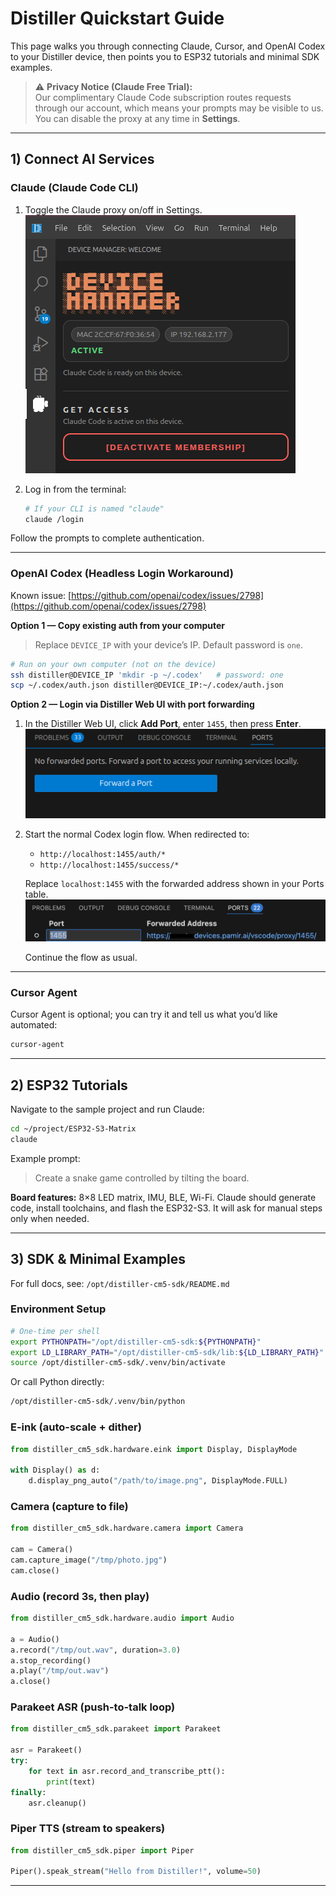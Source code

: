 # Distiller Quickstart Guide

This page walks you through connecting Claude, Cursor, and OpenAI Codex to your Distiller device, then points you to ESP32 tutorials and minimal SDK examples.

> ⚠️ **Privacy Notice (Claude Free Trial):**  
> Our complimentary Claude Code subscription routes requests through our account, which means your prompts may be visible to us. You can disable the proxy at any time in **Settings**.

---

## 1) Connect AI Services

### Claude (Claude Code CLI)

1. Toggle the Claude proxy on/off in Settings.   
   ![Settings → Claude proxy toggle](./images/claude-proxy-toggle.png)

2. Log in from the terminal:
   ```bash
   # If your CLI is named "claude"
   claude /login
   ```

Follow the prompts to complete authentication.

---

### OpenAI Codex (Headless Login Workaround)

Known issue: [https://github.com/openai/codex/issues/2798](https://github.com/openai/codex/issues/2798)

**Option 1 — Copy existing auth from your computer**

> Replace `DEVICE_IP` with your device’s IP. Default password is `one`.

```bash
# Run on your own computer (not on the device)
ssh distiller@DEVICE_IP 'mkdir -p ~/.codex'   # password: one
scp ~/.codex/auth.json distiller@DEVICE_IP:~/.codex/auth.json
```

**Option 2 — Login via Distiller Web UI with port forwarding**

1. In the Distiller Web UI, click **Add Port**, enter `1455`, then press **Enter**.
   ![Add Port: 1455](./images/add-port-1455.png)

2. Start the normal Codex login flow. When redirected to:

   * `http://localhost:1455/auth/*`
   * `http://localhost:1455/success/*`

   Replace `localhost:1455` with the forwarded address shown in your Ports table.
   ![Ports table showing forwarded URL](./images/ports-table.png)

   Continue the flow as usual.

---

### Cursor Agent

Cursor Agent is optional; you can try it and tell us what you’d like automated:

```bash
cursor-agent
```

---

## 2) ESP32 Tutorials

Navigate to the sample project and run Claude:

```bash
cd ~/project/ESP32-S3-Matrix
claude
```

Example prompt:

> Create a snake game controlled by tilting the board.

**Board features:** 8×8 LED matrix, IMU, BLE, Wi-Fi.
Claude should generate code, install toolchains, and flash the ESP32-S3. It will ask for manual steps only when needed.

---

## 3) SDK & Minimal Examples

For full docs, see: `/opt/distiller-cm5-sdk/README.md`

### Environment Setup

```bash
# One-time per shell
export PYTHONPATH="/opt/distiller-cm5-sdk:${PYTHONPATH}"
export LD_LIBRARY_PATH="/opt/distiller-cm5-sdk/lib:${LD_LIBRARY_PATH}"
source /opt/distiller-cm5-sdk/.venv/bin/activate
```

Or call Python directly:

```bash
/opt/distiller-cm5-sdk/.venv/bin/python
```

### E-ink (auto-scale + dither)

```python
from distiller_cm5_sdk.hardware.eink import Display, DisplayMode

with Display() as d:
    d.display_png_auto("/path/to/image.png", DisplayMode.FULL)
```

### Camera (capture to file)

```python
from distiller_cm5_sdk.hardware.camera import Camera

cam = Camera()
cam.capture_image("/tmp/photo.jpg")
cam.close()
```

### Audio (record 3s, then play)

```python
from distiller_cm5_sdk.hardware.audio import Audio

a = Audio()
a.record("/tmp/out.wav", duration=3.0)
a.stop_recording()
a.play("/tmp/out.wav")
a.close()
```

### Parakeet ASR (push-to-talk loop)

```python
from distiller_cm5_sdk.parakeet import Parakeet

asr = Parakeet()
try:
    for text in asr.record_and_transcribe_ptt():
        print(text)
finally:
    asr.cleanup()
```

### Piper TTS (stream to speakers)

```python
from distiller_cm5_sdk.piper import Piper

Piper().speak_stream("Hello from Distiller!", volume=50)
```

---
